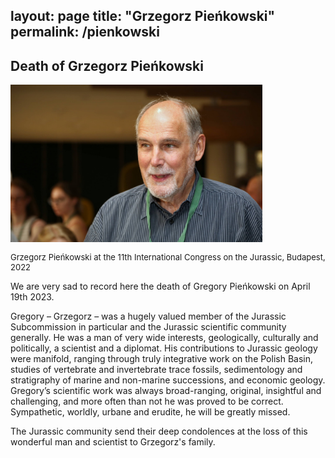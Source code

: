 layout: page
title: "Grzegorz Pieńkowski"
permalink: /pienkowski
---
## Death of Grzegorz Pieńkowski

<img src="images/Gregory_Pienkowski.jpg" style="width:80%;" alt="Gregory Pienkowski" />  
<p style="font-size:small;">Grzegorz Pieńkowski at the 11th International Congress on the Jurassic, Budapest, 2022</p>

We  are very sad to record here the death of Gregory Pieńkowski on April 19th 2023. 
 
Gregory – Grzegorz – was a hugely valued member of the Jurassic Subcommission in particular and the Jurassic scientific community generally.  He was a man of very wide interests, geologically, culturally and politically, a scientist and a diplomat.  His contributions to Jurassic geology were manifold, ranging through truly integrative work on the Polish Basin, studies of vertebrate and invertebrate trace fossils, sedimentology and stratigraphy of marine and non-marine successions, and economic geology.  Gregory’s scientific work was always broad-ranging, original, insightful and challenging, and more often than not he was proved to be correct.  Sympathetic, worldly, urbane and erudite, he will be greatly missed.

The Jurassic community send their deep condolences at the loss of this wonderful man and scientist to Grzegorz's family.
